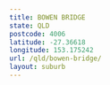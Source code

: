 ```yaml
---
title: BOWEN BRIDGE
state: QLD
postcode: 4006
latitude: -27.36618
longitude: 153.175242
url: /qld/bowen-bridge/
layout: suburb
---
```

